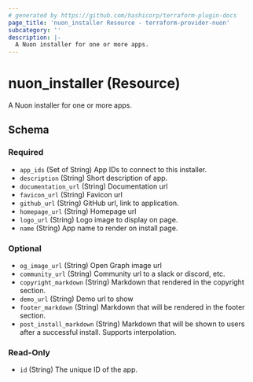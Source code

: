 ```yaml
---
# generated by https://github.com/hashicorp/terraform-plugin-docs
page_title: 'nuon_installer Resource - terraform-provider-nuon'
subcategory: ''
description: |-
  A Nuon installer for one or more apps.
---
```


# nuon_installer (Resource)

A Nuon installer for one or more apps.

<!-- schema generated by tfplugindocs -->

## Schema

### Required

- `app_ids` (Set of String) App IDs to connect to this installer.
- `description` (String) Short description of app.
- `documentation_url` (String) Documentation url
- `favicon_url` (String) Favicon url
- `github_url` (String) GitHub url, link to application.
- `homepage_url` (String) Homepage url
- `logo_url` (String) Logo image to display on page.
- `name` (String) App name to render on install page.

### Optional

- `og_image_url` (String) Open Graph image url
- `community_url` (String) Community url to a slack or discord, etc.
- `copyright_markdown` (String) Markdown that rendered in the copyright section.
- `demo_url` (String) Demo url to show
- `footer_markdown` (String) Markdown that will be rendered in the footer
  section.
- `post_install_markdown` (String) Markdown that will be shown to users after a
  successful install. Supports interpolation.

### Read-Only

- `id` (String) The unique ID of the app.
